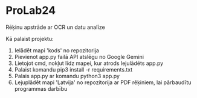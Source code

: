 # ProLab24
Rēķinu apstrāde ar OCR un datu analīze

Kā palaist projektu:
1. Ielādēt mapi 'kods' no repozitorija
2. Pievienot app.py failā API atslēgu no Google Gemini
3. Lietojot cmd, nokļut līdz mapei, kur atrods lejulādēts app.py
4. Palaist komandu pip3 install -r requirements.txt
5. Palais app.py ar komandu python3 app.py
6. Lejuplādēt mapi 'Latvija' no repozitorija ar PDF rēķiniem, lai pārbaudītu programmas darbību
